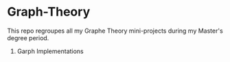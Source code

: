 # Graph-Theory
This repo regroupes all my Graphe Theory mini-projects during my Master's degree period.

1. Garph Implementations
